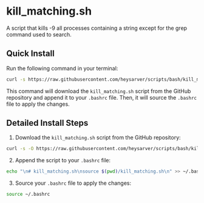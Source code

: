 # kill_matching.sh

A script that kills -9 all processes containing a string except for the grep command used to search.

## Quick Install

Run the following command in your terminal:

```bash
curl -s https://raw.githubusercontent.com/heysarver/scripts/bash/kill_matching/kill_matching.sh >> ~/.bashrc && source ~/.bashrc
```

This command will download the `kill_matching.sh` script from the GitHub repository and append it to your `.bashrc` file. Then, it will source the `.bashrc` file to apply the changes.

## Detailed Install Steps

1. Download the `kill_matching.sh` script from the GitHub repository:

```bash
curl -s -O https://raw.githubusercontent.com/heysarver/scripts/bash/kill_matching/kill_matching.sh
```

2. Append the script to your `.bashrc` file:

```bash
echo "\n# kill_matching.sh\nsource $(pwd)/kill_matching.sh\n" >> ~/.bashrc
```

3. Source your `.bashrc` file to apply the changes:

```bash
source ~/.bashrc
```
